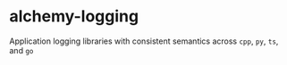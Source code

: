 # alchemy-logging
Application logging libraries with consistent semantics across `cpp`, `py`, `ts`, and `go`
